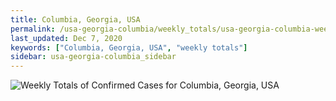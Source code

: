 ```yaml
---
title: Columbia, Georgia, USA
permalink: /usa-georgia-columbia/weekly_totals/usa-georgia-columbia-weekly_totals.html
last_updated: Dec 7, 2020
keywords: ["Columbia, Georgia, USA", "weekly totals"]
sidebar: usa-georgia-columbia_sidebar
---
```


![Weekly Totals of Confirmed Cases for Columbia, Georgia, USA](/covid_tracker/images/graphs/usa-georgia-columbia-weekly_totals_graph.png)
